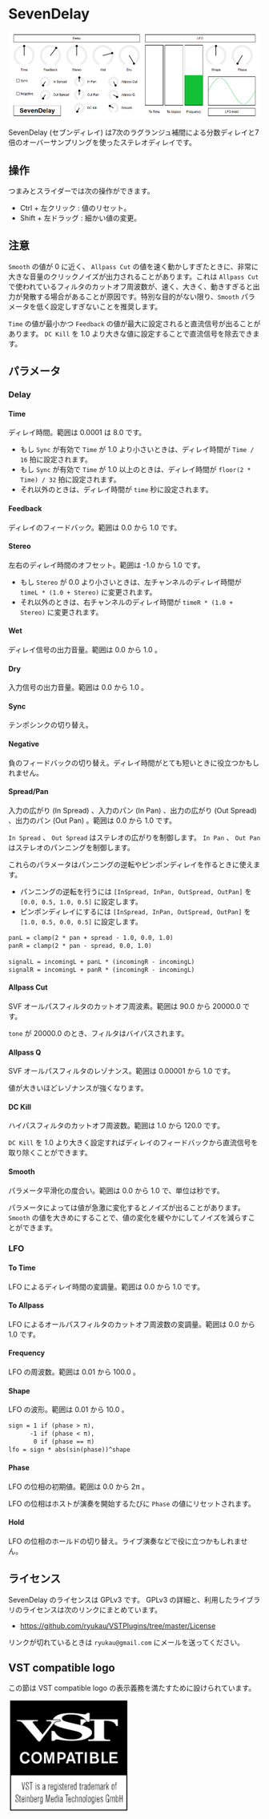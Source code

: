# SevenDelay

![](img/sevendelay.png)

SevenDelay (セブンディレイ) は7次のラグランジュ補間による分数ディレイと7倍のオーバーサンプリングを使ったステレオディレイです。

## 操作
つまみとスライダーでは次の操作ができます。

- Ctrl + 左クリック : 値のリセット。
- Shift + 左ドラッグ : 細かい値の変更。

## 注意
`Smooth` の値が 0 に近く、 `Allpass Cut` の値を速く動かしすぎたときに、非常に大きな音量のクリックノイズが出力されることがあります。これは `Allpass Cut` で使われているフィルタのカットオフ周波数が、速く、大きく、動きすぎると出力が発散する場合があることが原因です。特別な目的がない限り、`Smooth` パラメータを低く設定しすぎないことを推奨します。

`Time` の値が最小かつ `Feedback` の値が最大に設定されると直流信号が出ることがあります。 `DC Kill` を 1.0 より大きな値に設定することで直流信号を除去できます。

## パラメータ
### Delay
#### Time
ディレイ時間。範囲は 0.0001 は 8.0 です。

- もし `Sync` が有効で `Time` が 1.0 より小さいときは、ディレイ時間が `Time / 16` 拍に設定されます。
- もし `Sync` が有効で `Time` が 1.0 以上のときは、ディレイ時間が `floor(2 * Time) / 32` 拍に設定されます。
- それ以外のときは、ディレイ時間が `time` 秒に設定されます。

#### Feedback
ディレイのフィードバック。範囲は 0.0 から 1.0 です。

#### Stereo
左右のディレイ時間のオフセット。範囲は -1.0 から 1.0 です。

- もし `Stereo` が 0.0 より小さいときは、左チャンネルのディレイ時間が `timeL * (1.0 + Stereo)` に変更されます。
- それ以外のときは、右チャンネルのディレイ時間が `timeR * (1.0 + Stereo)` に変更されます。

#### Wet
ディレイ信号の出力音量。範囲は 0.0 から 1.0 。

#### Dry
入力信号の出力音量。範囲は 0.0 から 1.0 。

#### Sync
テンポシンクの切り替え。

#### Negative
負のフィードバックの切り替え。ディレイ時間がとても短いときに役立つかもしれません。

#### Spread/Pan
入力の広がり (In Spread) 、入力のパン (In Pan) 、出力の広がり (Out Spread) 、出力のパン (Out Pan) 。範囲は 0.0 から 1.0 です。

`In Spread` 、 `Out Spread` はステレオの広がりを制御します。 `In Pan` 、 `Out Pan` はステレオのパンニングを制御します。

これらのパラメータはパンニングの逆転やピンポンディレイを作るときに使えます。

- パンニングの逆転を行うには `[InSpread, InPan, OutSpread, OutPan]` を `[0.0, 0.5, 1.0, 0.5]` に設定します。
- ピンポンディレイにするには `[InSpread, InPan, OutSpread, OutPan]` を `[1.0, 0.5, 0.0, 0.5]` に設定します。

```
panL = clamp(2 * pan + spread - 1.0, 0.0, 1.0)
panR = clamp(2 * pan - spread, 0.0, 1.0)

signalL = incomingL + panL * (incomingR - incomingL)
signalR = incomingL + panR * (incomingR - incomingL)
```

#### Allpass Cut
SVF オールパスフィルタのカットオフ周波素。範囲は 90.0 から 20000.0 です。

`tone` が 20000.0 のとき、フィルタはバイパスされます。

#### Allpass Q
SVF オールパスフィルタのレゾナンス。範囲は 0.00001 から 1.0 です。

値が大きいほどレゾナンスが強くなります。

#### DC Kill
ハイパスフィルタのカットオフ周波数。範囲は 1.0 から 120.0 です。

`DC Kill` を 1.0 より大きく設定すればディレイのフィードバックから直流信号を取り除くことができます。

#### Smooth
パラメータ平滑化の度合い。範囲は 0.0 から 1.0 で、単位は秒です。

パラメータによっては値が急激に変化するとノイズが出ることがあります。 `Smooth` の値を大きめにすることで、値の変化を緩やかにしてノイズを減らすことができます。

### LFO
#### To Time
LFO によるディレイ時間の変調量。範囲は 0.0 から 1.0 です。

#### To Allpass
LFO によるオールパスフィルタのカットオフ周波数の変調量。範囲は 0.0 から 1.0 です。

#### Frequency
LFO の周波数。範囲は 0.01 から 100.0 。

#### Shape
LFO の波形。範囲は 0.01 から 10.0 。

```
sign = 1 if (phase > π),
      -1 if (phase < π),
       0 if (phase == π)
lfo = sign * abs(sin(phase))^shape
```

#### Phase
LFO の位相の初期値。範囲は 0.0 から 2π 。

LFO の位相はホストが演奏を開始するたびに `Phase` の値にリセットされます。

#### Hold
LFO の位相のホールドの切り替え。ライブ演奏などで役に立つかもしれません。

## ライセンス
SevenDelay のライセンスは GPLv3 です。 GPLv3 の詳細と、利用したライブラリのライセンスは次のリンクにまとめています。

- https://github.com/ryukau/VSTPlugins/tree/master/License

リンクが切れているときは `ryukau@gmail.com` にメールを送ってください。

## VST compatible logo
この節は VST compatible logo の表示義務を満たすために設けられています。

<img src="img/VST_Compatible_Logo_Steinberg_with_TM.svg" alt="The VST compatible logo. VST is a trademark of Steinberg Media Technologies GmbH, registered in Europe and other countries." width="240">
